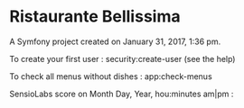 Ristaurante Bellissima
======================

A Symfony project created on January 31, 2017, 1:36 pm.

To create your first user : security:create-user (see the help)

To check all menus without dishes : app:check-menus


SensioLabs score on Month Day, Year, hou:minutes am|pm :
